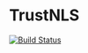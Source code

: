 # TrustNLS

[![Build Status](https://travis-ci.org/abelsiqueira/TrustNLS.jl.svg?branch=master)](https://travis-ci.org/abelsiqueira/TrustNLS.jl)
